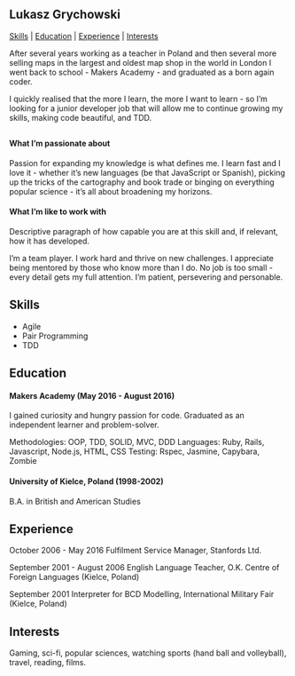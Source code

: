 ## Lukasz Grychowski

[Skills](#Skills) | [Education](#Education) | [Experience](#Experience) | [Interests](#Interests)

After several years working as a teacher in Poland and then several more selling maps in the largest and oldest map shop in the world in London I went back to school - Makers Academy - and graduated as a born again coder.

I quickly realised that the more I learn, the more I want to learn - so I’m looking for a junior developer job that will allow me to  continue growing my skills, making code beautiful, and TDD.

##

#### What I’m passionate about

Passion for expanding my knowledge is what defines me. I learn fast and I love it - whether it’s new languages (be that JavaScript or Spanish), picking up the tricks of the cartography and book trade or binging on everything popular science  - it’s all about broadening my horizons.

#### What I’m like to work with

Descriptive paragraph of how capable you are at this skill and, if relevant, how it has developed.

I’m a team player. I work hard and thrive on new challenges. I appreciate being mentored by those who know more than I do. No job is too small - every detail gets my full attention. I’m patient, persevering and personable.

## <a name="skills">Skills</a>

- Agile
- Pair Programming
- TDD

## <a name="Education">Education</a>

#### Makers Academy (May 2016 - August 2016)

I gained curiosity and hungry passion for code. Graduated as an independent learner and problem-solver.

Methodologies: OOP, TDD, SOLID, MVC, DDD
Languages: Ruby, Rails, Javascript, Node.js, HTML, CSS
Testing: Rspec, Jasmine, Capybara, Zombie

#### University of Kielce, Poland (1998-2002)

B.A. in British and American Studies

## <a name="Experience">Experience</a>

October 2006 - May 2016
Fulfilment Service Manager, Stanfords Ltd.

September 2001 - August 2006
English Language Teacher, O.K. Centre of Foreign Languages (Kielce, Poland)

September 2001
Interpreter for BCD Modelling, International Military Fair (Kielce, Poland)

## <a name="Interests">Interests</a>

Gaming, sci-fi, popular sciences, watching sports (hand ball and volleyball), travel, reading, films.

